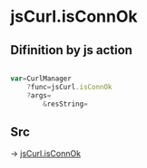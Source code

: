 # jsCurl.isConnOk

## Difinition by js action

```js.js

var=CurlManager
	?func=jsCurl.isConnOk
	?args=
		&resString=
```

## Src

-> [jsCurl.isConnOk](https://github.com/puutaro/CommandClick/blob/master/app/src/main/java/com/puutaro/commandclick/fragment_lib/terminal_fragment/js_interface/JsCurl.kt#L170)


